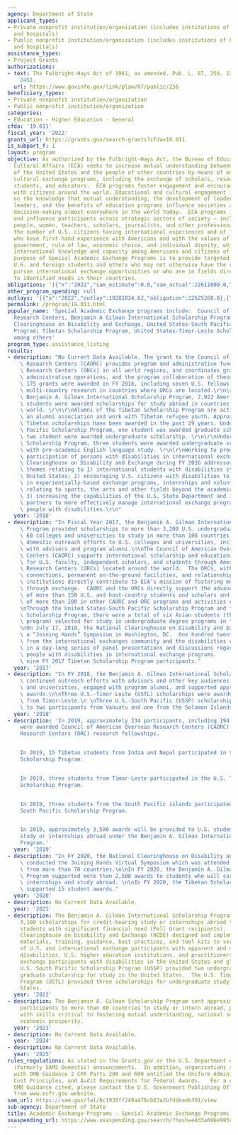 ```yaml
---
agency: Department of State
applicant_types:
- Private nonprofit institution/organization (includes institutions of higher education
  and hospitals)
- Public nonprofit institution/organization (includes institutions of higher education
  and hospitals)
assistance_types:
- Project Grants
authorizations:
- text: The Fulbright-Hays Act of 1961, as amended. Pub. L. 87, 256. 22 U.S.C. &sect;
    2451.
  url: https://www.govinfo.gov/link/plaw/87/public/256
beneficiary_types:
- Private nonprofit institution/organization
- Public nonprofit institution/organization
categories:
- Education - Higher Education - General
cfda: '19.011'
fiscal_year: '2022'
grants_url: https://grants.gov/search-grants?cfda=19.011
is_subpart_f: 1
layout: program
objective: As authorized by the Fulbright-Hays Act, the Bureau of Educational and
  Cultural Affairs (ECA) seeks to increase mutual understanding between the people
  of the United States and the people of other countries by means of educational and
  cultural exchange programs, including the exchange of scholars, researchers, professionals,
  students, and educators.  ECA programs foster engagement and encourage dialogue
  with citizens around the world. Educational and cultural engagement is premised
  on the knowledge that mutual understanding, the development of leaders and future
  leaders, and the benefits of education programs influence societies and affect official
  decision-making almost everywhere in the world today.  ECA programs inform, engage,
  and influence participants across strategic sectors of society – including young
  people, women, teachers, scholars, journalists, and other professionals – increasing
  the number of U.S. citizens having international experiences and of foreign individuals
  who have first-hand experience with Americans and with the values of freedom, representative
  government, rule of law, economic choice, and individual dignity, while building
  international knowledge and capacity among Americans and citizens of other countries.  The
  purpose of Special Academic Exchange Programs is to provide targeted support for
  U.S. and foreign students and others who may not otherwise have the resources to
  pursue international exchange opportunities or who are in fields directly relevant
  to identified needs in their countries.
obligations: '[{"x":"2022","sam_estimate":0.0,"sam_actual":22611000.0,"usa_spending_actual":22625260.0},{"x":"2023","sam_estimate":0.0,"sam_actual":24503000.0,"usa_spending_actual":24682229.21},{"x":"2024","sam_estimate":24503000.0,"sam_actual":0.0,"usa_spending_actual":23812102.47}]'
other_program_spending: null
outlays: '[{"x":"2022","outlay":19281834.62,"obligation":22625260.0},{"x":"2023","outlay":8690511.04,"obligation":24832356.98},{"x":"2024","outlay":367162.47,"obligation":23812102.47}]'
permalink: /program/19.011.html
popular_name: 'Special Academic Exchange programs include:  Council of American Overseas
  Research Centers, Benjamin A Gilman International Scholarship Program; National
  Clearinghouse on Disability and Exchange, United States-South Pacific Scholarship
  Program; Tibetan Scholarship Program, United States-Timor-Leste Scholarship Program,
  among others'
program_type: assistance_listing
results:
- description: "No Current Data Available. The grant to the Council of American Overseas\
    \ Research Centers (CAORC) provides program and administrative funds to 20 Overseas\
    \ Research Centers (ORCs) in all world regions, and coordinates grant management,\
    \ administrative operations, and the program collaboration of these centers. Approximately\
    \ 175 grants were awarded in FY 2016, including seven U.S. fellows conducting\
    \ multi-country research in countries where ORCs are located.\r\n\r\nUnder the\
    \ Benjamin A. Gilman International Scholarship Program, 2,922 American undergraduate\
    \ students were awarded scholarships for study abroad in countries around the\
    \ world. \r\n\r\nAlumni of the Tibetan Scholarship Program are active through\
    \ an alumni association and work with Tibetan refugee youth. Approximately 430\
    \ Tibetan scholarships have been awarded in the past 29 years. Under the U.S.-South\
    \ Pacific Scholarship Program, one student was awarded graduate scholarships and\
    \ two student were awarded undergraduate scholarship. \r\n\r\nUnder the U.S.-Timor-Leste\
    \ Scholarship Program, three students were awarded undergraduate scholarships\
    \ with pre-academic English language study. \r\n\r\nWorking to promote increased\
    \ participation of persons with disabilities in international exchange, the National\
    \ Clearinghouse on Disability and Exchange during FY 2016 addressed particular\
    \ themes relating to 1) international students with disabilities studying in the\
    \ United States; 2) encouraging U.S. citizens with disabilities to participate\
    \ in experientially-based exchange programs, internships and volunteer assignments\
    \ relating to sports, the arts and other fields beyond the academic world and\
    \ 3) increasing the capabilities of the U.S. State Department and its program\
    \ partners to more effectively manage international exchange programs including\
    \ people with disabilities.\r\n"
  year: '2016'
- description: "In Fiscal Year 2017, the Benjamin A. Gilman International Scholarship\
    \ Program provided scholarships to more than 3,200 U.S. undergraduates from over\
    \ 60 colleges and universities to study in more than 100 countries, while increasing\
    \ domestic outreach efforts to U.S. colleges and universities, including engagement\
    \ with advisers and program alumni.\n\nThe Council of American Overseas Research\
    \ Centers (CAORC) supports international scholarship and educational engagement\
    \ for U.S. faculty, independent scholars, and students through American Overseas\
    \ Research Centers (ORCs) located around the world.  The ORCs, with their scholarly\
    \ connections, permanent on-the-ground facilities, and relationships with host-country\
    \ institutions directly contribute to ECA’s mission of fostering mutual understanding\
    \ through exchange.  CAORC and the ORCs directly support the advanced research\
    \ of more than 150 U.S. and host-country students and scholars and the participation\
    \ of more than 200 in other CAORC and ORC programs and activities each year. \n\
    \nThrough the United States-South Pacific Scholarship Program and the United States-Timor-Leste\
    \ Scholarship Program, there were a total of six Asian students (three in each\
    \ program) selected for study in undergraduate degree programs in the United States.\n\
    \nOn July 17, 2018, the National Clearinghouse on Disability and Exchange held\
    \ a “Joining Hands” Symposium in Washington, DC.  One hundred twenty-five people\
    \ from the international exchanges community and the disabilities community participated\
    \ in a day-long series of panel presentations and discussions regarding including\
    \ people with disabilities in international exchange programs.     \n\nThere were\
    \ nine FY 2017 Tibetan Scholarship Program participants."
  year: '2017'
- description: "In FY 2018, the Benjamin A. Gilman International Scholarship Program\
    \ continued outreach efforts with advisors and other key audiences at U.S. colleges\
    \ and universities, engaged with program alumni, and supported approximately 3,500\
    \ awards.\n\nThree U.S.-Timor Leste (USTL) scholarships were awarded to participants\
    \ from Timor-Leste.\n \nThree U.S.-South Pacific (USSP) scholarships were awarded\
    \ to two participants from Vanuatu and one from the Solomon Islands."
  year: '2018'
- description: 'In 2019, approximately 234 participants, including 194 Americans,
    were awarded Council of American Overseas Research Centers (CAORC) and Overseas
    Research Centers (ORC) research fellowships.


    In 2019, 15 Tibetan students from India and Nepal participated in the Tibetan
    Scholarship Program.


    In 2019, three students from Timor-Leste participated in the U.S. Timor-Leste
    Scholarship Program.


    In 2019, three students from the South Pacific islands participated in the U.S.
    South Pacific Scholarship Program.


    In 2019, approximately 3,500 awards will be provided to U.S. students for credit-bearing
    study or internships abroad under the Benjamin A. Gilman International Scholarship
    Program.'
  year: '2019'
- description: "In FY 2020, the National Clearinghouse on Disability and Exchange\
    \ conducted the Joining Hands Virtual Symposium which was attended by 1,000 participants\
    \ from more than 70 countries.\n\nIn FY 2020, the Benjamin A. Gilman Scholarship\
    \ Program supported more than 2,500 awards to students who will carry out accredited\
    \ internships and study abroad. \n\nIn FY 2020, the Tibetan Scholarship Program\
    \ supported 15 student awards."
  year: '2020'
- description: No Current Data Available.
  year: '2021'
- description: The Benjamin A. Gilman International Scholarship Program provides approximately
    3,100 scholarships for credit-bearing study or internships abroad to U.S. undergraduate
    students with significant financial need (Pell Grant recipients).  The National
    Clearinghouse on Disability and Exchange (NCDE) designed and implemented resource
    materials, training, guidance, best practices, and tool kits to serve the needs
    of U.S. and international exchange participants with apparent and non-apparent
    disabilities, U.S. higher education institutions, and practitioners supporting
    exchange participants with disabilities in the United States and globally. The
    U.S. South Pacific Scholarship Program (USSP) provided two undergraduate and one
    graduate scholarship for study in the United States.  The U.S. Timor-Leste Scholarship
    Program (USTL) provided three scholarships for undergraduate study in the United
    States.
  year: '2022'
- description: The Benjamin A. Gilman Scholarship Program sent approximately 3,500
    participants to more than 80 countries to study or intern abroad, providing them
    with skills critical to fostering mutual understanding, national security, and
    economic prosperity.
  year: '2023'
- description: No Current Data Available.
  year: '2024'
- description: No Current Data Available.
  year: '2025'
rules_regulations: As stated in the Grants.gov or the U.S. Department of State's MyGrants
  (formerly SAMS Domestic) announcements.  In addition, organizations should be familiar
  with OMB Guidance 2 CFR Parts 200 and 600 entitled the Uniform Administrative Requirements,
  Cost Principles, and Audit Requirements for Federal Awards.   For a copy of the
  OMB Guidance cited, please contact the U.S. Government Publishing Office or download
  from www.ecfr.gov website.
sam_url: https://sam.gov/fal/8c1938ff249a476cb83a2b7ddeaeb391/view
sub-agency: Department of State
title: Academic Exchange Programs - Special Academic Exchange Programs
usaspending_url: https://www.usaspending.gov/search/?hash=e4d3a69be995cee74b213bd229a393ed
---
```

